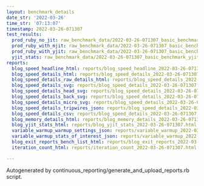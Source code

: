 ```yaml
---
layout: benchmark_details
date_str: '2022-03-26'
time_str: '07:13:07'
timestamp: 2022-03-26-071307
test_results:
  prod_ruby_no_jit: raw_benchmark_data/2022-03-26-071307_basic_benchmark_prod_ruby_no_jit.json
  prod_ruby_with_mjit: raw_benchmark_data/2022-03-26-071307_basic_benchmark_prod_ruby_with_mjit.json
  prod_ruby_with_yjit: raw_benchmark_data/2022-03-26-071307_basic_benchmark_prod_ruby_with_yjit.json
  yjit_stats: raw_benchmark_data/2022-03-26-071307_basic_benchmark_yjit_stats.json
reports:
  blog_speed_headline_html: reports/blog_speed_headline_2022-03-26-071307.html
  blog_speed_details_html: reports/blog_speed_details_2022-03-26-071307.html
  blog_speed_details_raw_details_html: reports/blog_speed_details_2022-03-26-071307.raw_details.html
  blog_speed_details_svg: reports/blog_speed_details_2022-03-26-071307.svg
  blog_speed_details_head_svg: reports/blog_speed_details_2022-03-26-071307.head.svg
  blog_speed_details_back_svg: reports/blog_speed_details_2022-03-26-071307.back.svg
  blog_speed_details_micro_svg: reports/blog_speed_details_2022-03-26-071307.micro.svg
  blog_speed_details_tripwires_json: reports/blog_speed_details_2022-03-26-071307.tripwires.json
  blog_speed_details_csv: reports/blog_speed_details_2022-03-26-071307.csv
  blog_memory_details_html: reports/blog_memory_details_2022-03-26-071307.html
  blog_yjit_stats_html: reports/blog_yjit_stats_2022-03-26-071307.html
  variable_warmup_warmup_settings_json: reports/variable_warmup_2022-03-26-071307.warmup_settings.json
  variable_warmup_stats_of_interest_json: reports/variable_warmup_2022-03-26-071307.stats_of_interest.json
  blog_exit_reports_bench_list_html: reports/blog_exit_reports_2022-03-26-071307.bench_list.html
  iteration_count_html: reports/iteration_count_2022-03-26-071307.html

---
```

Autogenerated by continuous_reporting/generate_and_upload_reports.rb script.
